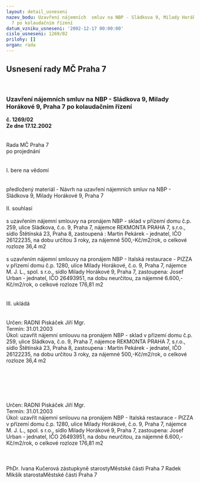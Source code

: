 ```yaml
---
layout: detail_usneseni
nazev_bodu: Uzavření nájemních  smluv na NBP - Sládkova 9, Milady Horákové 9, Praha
  7 po kolaudačním řízení
datum_vzniku_usneseni: '2002-12-17 00:00:00'
cislo_usneseni: 1269/02
prilohy: []
organ: rada
---
```

<div id="ucUsn_pList" class="usn">
	<span><h2>Usnesení rady MČ Praha 7 </h2>
<br></span><div class="standBody">
<span><h3>Uzavření nájemních  smluv na NBP - Sládkova 9, Milady Horákové 9, Praha 7 po kolaudačním řízení</h3></span><div class="center">
		<strong>č. 1269/02</strong><br>
	</div>
<div class="center">
		<strong>Ze dne 17.12.2002</strong><br><br>
	</div>
<br>Rada MČ Praha 7<br>po projednání<br><br><br>I.	bere na vědomí<br><br> <br>předložený materiál - Návrh na uzavření nájemních smluv na NBP - Sládkova 9, Milady Horákové 9, Praha 7<br><br>II.	souhlasí <br><br>s uzavřením nájemní smlouvy na pronájem NBP -  sklad v přízemí domu č.p. 259, ulice Sládkova, č.o. 9, Praha 7, nájemce REKMONTA PRAHA 7, s.r.o., sídlo Štětínská 23, Praha 8, zastoupená : Martin Pekárek - jednatel, IČO 26122235, na dobu určitou 3 roky, za nájemné 500,-Kč/m2/rok, o celkové rozloze 36,4 m2<br><br>s uzavřením nájemní smlouvy na pronájem NBP - Italská restaurace - PIZZA v přízemí domu č.p. 1280, ulice Milady Horákové, č.o. 9, Praha 7, nájemce M. J. L., spol. s r.o., sídlo Milady Horákové 9, Praha 7, zastoupena: Josef Urban - jednatel, IČO 26493951, na dobu neurčitou, za nájemné 6.600,-Kč/m2/rok, o celkové rozloze 176,81 m2<br><br><br>III.	ukládá <br><br> <br>Určen:	RADNI Piskáček Jiří Mgr.<br>Termín: 31.01.2003<br>Úkol:	uzavřít nájemní smlouvu  na pronájem NBP -  sklad v přízemí domu č.p. 259, ulice Sládkova, č.o. 9, Praha 7, nájemce REKMONTA PRAHA 7, s.r.o., sídlo Štětínská 23, Praha 8, zastoupena : Martin Pekárek - jednatel, IČO 26122235, na dobu určitou 3 roky, za nájemné 500,-Kč/m2/rok, o celkové rozloze 36,4 m2 <br> <br> <br><br><br><br> <br>Určen:	RADNI Piskáček Jiří Mgr.<br>Termín: 31.01.2003<br>Úkol:	uzavřít nájemní smlouvu na pronájem NBP - Italská restaurace - PIZZA v přízemí domu č.p. 1280, ulice Milady Horákové, č.o. 9, Praha 7, nájemce M. J. L., spol. s r.o., sídlo Milady Horákové 9, Praha 7, zastoupena: Josef  Urban - jednatel, IČO 26493951, na dobu neurčitou, za nájemné 6.600,-Kč/m2/rok, o celkové rozloze 176,81 m2<br> <br> <br>	<br>PhDr. Ivana Kučerová zástupkyně starostyMěstské části Praha 7	 Radek Mikšík starostaMěstské části Praha 7<br>	<br><br>
</div>
</div>